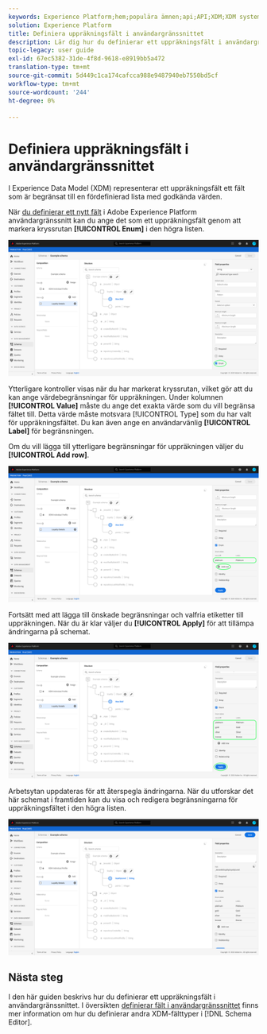 ```yaml
---
keywords: Experience Platform;hem;populära ämnen;api;API;XDM;XDM system;experience data model;data model;ui;workspace;enum;field;
solution: Experience Platform
title: Definiera uppräkningsfält i användargränssnittet
description: Lär dig hur du definierar ett uppräkningsfält i användargränssnittet för Experience Platform.
topic-legacy: user guide
exl-id: 67ec5382-31de-4f8d-9618-e8919bb5a472
translation-type: tm+mt
source-git-commit: 5d449c1ca174cafcca988e9487940eb7550bd5cf
workflow-type: tm+mt
source-wordcount: '244'
ht-degree: 0%

---
```


# Definiera uppräkningsfält i användargränssnittet

I Experience Data Model (XDM) representerar ett uppräkningsfält ett fält som är begränsat till en fördefinierad lista med godkända värden.

När [du definierar ett nytt fält](./overview.md#define) i Adobe Experience Platform användargränssnitt kan du ange det som ett uppräkningsfält genom att markera kryssrutan **[!UICONTROL Enum]** i den högra listen.

![](../../images/ui/fields/special/enum.png)

Ytterligare kontroller visas när du har markerat kryssrutan, vilket gör att du kan ange värdebegränsningar för uppräkningen. Under kolumnen **[!UICONTROL Value]** måste du ange det exakta värde som du vill begränsa fältet till. Detta värde måste motsvara [!UICONTROL Type] som du har valt för uppräkningsfältet. Du kan även ange en användarvänlig **[!UICONTROL Label]** för begränsningen.

Om du vill lägga till ytterligare begränsningar för uppräkningen väljer du **[!UICONTROL Add row]**.

![](../../images/ui/fields/special/enum-add-row.png)

Fortsätt med att lägga till önskade begränsningar och valfria etiketter till uppräkningen. När du är klar väljer du **[!UICONTROL Apply]** för att tillämpa ändringarna på schemat.

![](../../images/ui/fields/special/enum-configured.png)

Arbetsytan uppdateras för att återspegla ändringarna. När du utforskar det här schemat i framtiden kan du visa och redigera begränsningarna för uppräkningsfältet i den högra listen.

![](../../images/ui/fields/special/enum-applied.png)

## Nästa steg

I den här guiden beskrivs hur du definierar ett uppräkningsfält i användargränssnittet. I översikten [definierar fält i användargränssnittet](./overview.md#special) finns mer information om hur du definierar andra XDM-fälttyper i [!DNL Schema Editor].
